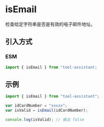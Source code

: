 # isEmail

检查给定字符串是否是有效的电子邮件地址。

## 引入方式

<!-- ### CJS

```javascript
const { isEmail } = require("tool-assistant");
``` -->

### ESM

```javascript
import { isEmail } from "tool-assistant;
```

## 示例

```javascript
import { isEmail } from "tool-assistant";

var idCardNumber = "xxxxx";
var isValid = isEmail(idCardNumber);

console.log(isValid); // 输出 false
```
